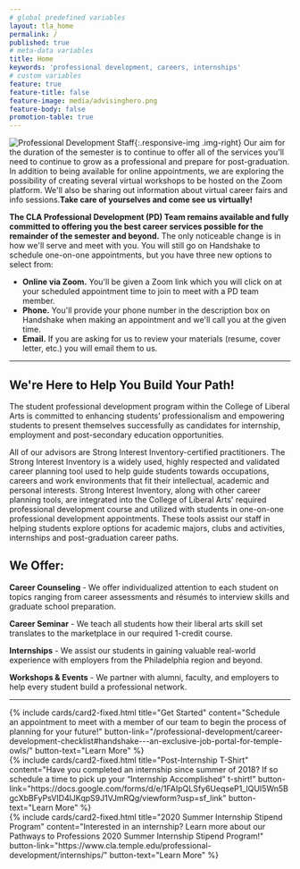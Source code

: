 ```yaml
---
# global predefined variables
layout: tla_home
permalink: /
published: true
# meta-data variables
title: Home
keywords: 'professional development, careers, internships'
# custom variables
feature: true
feature-title: false
feature-image: media/advisinghero.png
feature-body: false
promotion-table: true
---
```

![Professional Development Staff]({{site.baseurl}}/media/resizednewprofessionaldevelopmentgroup.jpg){:.responsive-img .img-right}
Our aim for the duration of the semester is to continue to offer all of the services you'll need to continue to grow as a professional and prepare for post-graduation. In addition to being available for online appointments, we are exploring the possibility of creating several virtual workshops to be hosted on the Zoom platform. We'll also be sharing out information about virtual career fairs and info sessions.**Take care of yourselves and come see us virtually!**

**The CLA Professional Development (PD) Team remains available and fully committed to offering you the best career services possible for the remainder of the semester and beyond.** The only noticeable change is in how we'll serve and meet with you. You will still go on Handshake to schedule one-on-one appointments, but you have three new options to select from:

- **Online via Zoom.** You'll be given a Zoom link which you will click on at your scheduled appointment time to join to meet with a PD team member.
- **Phone.** You'll provide your phone number in the description box on Handshake when making an appointment and we'll call you at the given time.
- **Email.** If you are asking for us to review your materials (resume, cover letter, etc.) you will email them to us.

___

## We're Here to Help You Build Your Path!
The student professional development program within the College of Liberal Arts is committed to enhancing students’ professionalism and empowering students to present themselves successfully as candidates for internship, employment and post-secondary education opportunities.

All of our advisors are Strong Interest Inventory-certified practitioners. The Strong Interest Inventory is a widely used, highly respected and validated career planning tool used to help guide students towards occupations, careers and work environments that fit their intellectual, academic and personal interests. Strong Interest Inventory, along with other career planning tools, are integrated into the College of Liberal Arts' required professional development course and utilized with students in one-on-one professional development appointments. These tools assist our staff in helping students explore options for academic majors, clubs and activities, internships and post-graduation career paths.

## We Offer:
**Career Counseling** - We offer individualized attention to each student on topics ranging from career assessments and résumés to interview skills and graduate school preparation.

**Career Seminar** - We teach all students how their liberal arts skill set translates to the marketplace in our required 1-credit course.

**Internships** - We assist our students in gaining valuable real-world experience with employers from the Philadelphia region and beyond.

**Workshops & Events** - We partner with alumni, faculty, and employers to help every student build a professional network.

___

<div class="row row-wide">
  <div class="col m12 l4">{% include cards/card2-fixed.html
    title="Get Started"
    content="Schedule an appointment to meet with a member of our team to begin the process of planning for your future!"
    button-link="/professional-development/career-development-checklist#handshake---an-exclusive-job-portal-for-temple-owls/"
    button-text="Learn More" %}
  </div>
  <div class="col m12 l4">{% include cards/card2-fixed.html
    title="Post-Internship T-Shirt"
    content="Have you completed an internship since summer of 2018? If so schedule a time to pick up your “Internship Accomplished” t-shirt!"
    button-link="https://docs.google.com/forms/d/e/1FAIpQLSfy6UeqseP1_lQUI5Wn5BgcXbBFyPsVID4lJKqpS9J1VJmRQg/viewform?usp=sf_link"
    button-text="Learn More" %}
    </div>
    <div class="col m12 l4">{% include cards/card2-fixed.html
      title="2020 Summer Internship Stipend Program"
      content="Interested in an internship? Learn more about our Pathways to Professions 2020 Summer Internship Stipend Program!"
      button-link="https://www.cla.temple.edu/professional-development/internships/"
      button-text="Learn More" %}
    </div>
</div>
